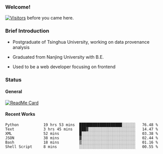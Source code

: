 ### Welcome!

[![Visitors](https://visitor-badge.laobi.icu/badge?page_id=HermitSun.HermitSun)]() before you came here.

### Brief Introduction

- Postgraduate of Tsinghua University, working on data provenance analysis

- Graduated from Nanjing University with B.E.

- Used to be a web developer focusing on frontend

### Status

#### General

[![ReadMe Card](https://github-readme-stats.hermitsun.vercel.app/api?username=HermitSun&count_private=true&show_icons=true)]()

#### Recent Works

<!--START_SECTION:waka-->

```text
Python           19 hrs 53 mins  ███████████████████░░░░░░   76.48 %
Text             3 hrs 45 mins   ███▓░░░░░░░░░░░░░░░░░░░░░   14.47 %
XML              52 mins         █░░░░░░░░░░░░░░░░░░░░░░░░   03.38 %
JSON             38 mins         ▓░░░░░░░░░░░░░░░░░░░░░░░░   02.44 %
Bash             18 mins         ▒░░░░░░░░░░░░░░░░░░░░░░░░   01.16 %
Shell Script     8 mins          ░░░░░░░░░░░░░░░░░░░░░░░░░   00.55 %
```

<!--END_SECTION:waka-->
